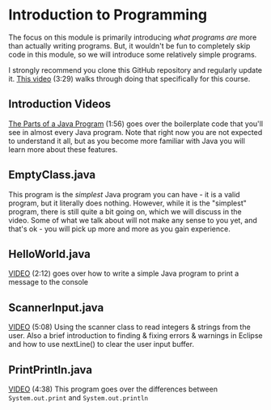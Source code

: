 # Introduction to Programming

The focus on this module is primarily introducing *what programs are* more than actually writing programs. But, it wouldn't be fun to completely skip code in this module, so we will introduce some relatively simple programs.

I strongly recommend you clone this GitHub repository and regularly update it.  [This video](https://youtu.be/1inyTtkqRbw) (3:29) walks through doing that specifically for this course.  

## Introduction Videos

[The Parts of a Java Program](https://youtu.be/R_CA3St31ng) (1:56) goes over the boilerplate code that you'll see in almost every Java program.  Note that right now you are not expected to understand it all, but as you become more familiar with Java you will learn more about these features.


## EmptyClass.java

This program is the *simplest* Java program you can have - it is a valid program, but it literally does nothing. However, while it is the "simplest" program, there is still quite a bit going on, which we will discuss in the video. Some of what we talk about will not make any sense to you yet, and that's ok - you will pick up more and more as you gain experience.

## HelloWorld.java

[VIDEO](https://youtu.be/T5WdWfnWbW4) (2:12) goes over how to write a simple Java program to print a message to the console

## ScannerInput.java 

[VIDEO](https://youtu.be/TwDUcFFfY70) (5:08) Using the scanner class to read integers & strings from the user.  Also a brief introduction to finding & fixing errors & warnings in Eclipse and how to use nextLine() to clear the user input buffer.

## PrintPrintln.java

[VIDEO](https://youtu.be/ed4SsdXFWdM) (4:38) This program goes over the differences between `System.out.print` and `System.out.println`

